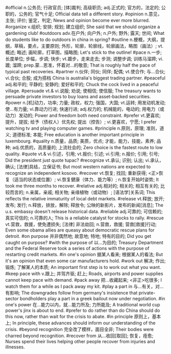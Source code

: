 #official
n.公务员; 行政官员; [体]裁判; 高级职员; 
adj.正式的; 官方的，法定的; 公职的，公务的; 官气十足; 
Official data tell a different story.
#opinion
n.意见，主张; 评价; 鉴定，判定; 
News and opinion become ever more blurred. 
#organize
v.组织; 安排; 规划; 建立组织; 
She said that we should organize a gardening club! 
#outdoors
adv.在户外; 向户外; 
n.户外; 野外; 露天; 世间; 
What do students like to do outdoors in china in spring? 
#outline
n.梗概，大纲，提纲，草稿，要点，主要原则; 外形，轮廓，轮廓线，轮廓画法，略图（画法）; 
vt.概述; 略述; 画轮廓，打草图，描略图; 
Let's stick to the outline! 
#pace
n.一步; 长度单位; 步幅，步调; 快步; 
vt.踱步，走来走去; 步测; 调整步调; 训练马溜蹄; 
vi.踱; 溜蹄; 
prep.蒙…恩准，怀着对…的敬意; 
That is roughly half the pace of typical past recoveries. 
#partner
n.伙伴; 同伙; 同伴; 配偶; 
vt.使合作; 与…合伙; 
vi.合伙; 合股; 成为搭档
China is australia's biggest trading partner. 
#peaceful
adj.和平的; 平静的; 安静的; 爱好和平的; 
Chuck the cock lived in a peaceful village. 
#persuade
vt.& vi.说服; 劝说; 使相信; 使信服; 
The treasury wants to persuade private investors to buy loans and asset-backed securities. 
#power
n.[机]动力，功率; 力量; 政权，权力; 强国，大国; 
vt.运转; 用发动机发动; 使…有力量; 
vi.靠动力行进; 快速行进; 
adj.权力的; 机械能的，电动的; 用电力（或动力）发动的; 
Power and freedom both need constraint. 
#prefer
vt.更喜欢; 提升，提拔; 给予（债权人）优先权; 提出（控告）; 
vi.更喜欢，宁愿; 
I prefer watching tv and playing computer games. 
#principle
n.原则，原理; 准则，道义; 道德标准; 本能;
Free education is another important principle in luxembourg. 
#quality
n.质量，品质; 美质，优点; 才能，能力，技能，素养; 品种; 
adj.优质的，高质量的; 上流社会的; 
Zero choice is the fastest route to low quality. 
#quote
vt.& vi.引述，引用; 
vt.报价; 引述; 
vi.引用; 
n.报价; 引用; 引号; 
Did the president just quote tupac?
#recognize
vt.承认; 识别; 认出; 
vi.承认，确认; [法律]具结，立保证书;
But most western nations are expected to recognize an independent kosovo. 
#recover
vt.恢复; 找回; 重新获得; <正>恢复（适当的状态或位置）; 
vi.恢复健康（体力、能力等）; 
n.恢复开始时姿势; 
It took me three months to recover. 
#relative
adj.相对的; 相关的; 相互有关的; 比较而言的; 
n.亲属，亲戚; 相关物; 亲缘植物（或动物）; [语法学]关系词; 
This reflects the relative immaturity of local debt markets. 
#release
vt.释放; 放开; 发布; 发行; 
n.释放，排放，解除; 释放令; 公映的新影片，发布的新闻[消息]; 
The u.s. embassy doesn't release historical data. 
#reliable
adj.可靠的; 可信赖的; 真实可信的; 
n.可靠的人;
This is a reliable catalyst for stocks to rally. 
#rescue
vt.营救，救援，使免遭损失; [法律] 非法劫回; 
n.营救，救援; 营救[救援]行动; 
Even some obama allies are queasy about democratic rescue plans for detroit. 
#on purpose
并非偶然地;  故意地; 特地;  特有的目的; 
Did you get caught on purpose? 
#with the purpose of
以…为目的; 
Treasury Department and the Federal Reserve took a series of actions with the purpose of restarting credit markets.
#in one's opinion
据某人看来; 根据某人的看法; 
But it's an opinion that even some car manufacturers hold. 
#work out
解决; 作出; 锻炼; 了解某人的本质; 
An important first step is to work out what you want. 
#keep pace with
v.跟上; 并驾齐驱; 赶上; 
Roads, airports and power supplies cannot keep pace with demand. 
#pack away
把…收藏起来; <非正>吃很多; 
I watch them for a while as I pack away my kit.
#play a part in
与…有关，对…有影响; 
The downgrades follow from germany's insistence that private-sector bondholders play a part in a greek bailout now under negotiation.
#in one's power
在…能力以内，就…能力所及; 力所能及; 
A traditional world cup power's jinx is about to end.
#prefer to do rather than do
China should do this now, rather than wait for the crisis to abate.
#in principle
原则上，基本上; 
In principle, these advances should inform our understanding of the crisis.
#beyond recognition
完全改了模样，面目全非; 
Their bodies were charred beyond recognition. 
#recover from
从…收回[取回]; 恢复，痊愈; 
Nurses spend their lives helping other people recover from injuries and illnesses. 
